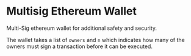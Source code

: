 # Multisig Ethereum Wallet

Multi-Sig ethereum wallet for additional safety and security.

The wallet takes a list of `owners` and `n` which indicates how many of the owners must sign a transaction before it can be executed.
